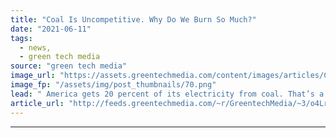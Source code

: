 ```yaml
---
title: "Coal Is Uncompetitive. Why Do We Burn So Much?"
date: "2021-06-11"
tags: 
  - news,
  - green tech media
source: "green tech media"
image_url: "https://assets.greentechmedia.com/content/images/articles/Coal_Plant_Retro_XL.png"
image_fp: "/assets/img/post_thumbnails/70.png"
lead: " America gets 20 percent of its electricity from coal. That’s a 50 percent drop since the peak in 2007. But if coal is becoming so economically uncompetitive, why does it still make up so much of our grid mix? This week -  Coal is no longer king. But i ..."
article_url: "http://feeds.greentechmedia.com/~r/GreentechMedia/~3/o4LrwqjjJRg/coal-is-uncompetitive-why-do-we-burn-so-much"
---
```


---
